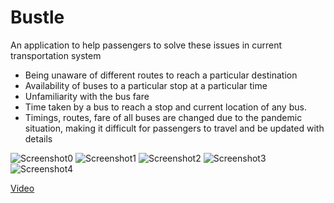 # Bustle

An application to help passengers to  solve these issues in current transportation system

- Being unaware of different routes to reach a particular destination
- Availability of buses to a particular stop at a particular time
- Unfamiliarity with the bus fare
- Time taken by a bus to reach a stop and current location of any bus.
- Timings, routes, fare of all buses are changed due to the pandemic situation, making it difficult for passengers to travel and be updated with details



![Screenshot0](https://assets.devfolio.co/hackathons/7ff8f8bfe3934fb2b4a49cd6977f1c71/projects/6927c14a48154725a342aebd57426148/pic0e4xhw6kj.png)
![Screenshot1](https://assets.devfolio.co/hackathons/7ff8f8bfe3934fb2b4a49cd6977f1c71/projects/6927c14a48154725a342aebd57426148/pic8vvqukd48.png)
![Screenshot2](https://assets.devfolio.co/hackathons/7ff8f8bfe3934fb2b4a49cd6977f1c71/projects/6927c14a48154725a342aebd57426148/pictc8nbkws9.png)
![Screenshot3](https://assets.devfolio.co/hackathons/7ff8f8bfe3934fb2b4a49cd6977f1c71/projects/6927c14a48154725a342aebd57426148/piczism2czyp.png)
![Screenshot4](https://assets.devfolio.co/hackathons/7ff8f8bfe3934fb2b4a49cd6977f1c71/projects/6927c14a48154725a342aebd57426148/pic6m1vrqcon.png)

[Video](https://rebrand.ly/modbot-bustle)
